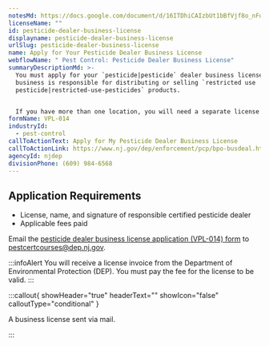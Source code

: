 ```yaml
---
notesMd: https://docs.google.com/document/d/16ITDhiCAIzbUt1bBfVjf8o_nFo6vHQXjfIWa1vrcJh8/edit?tab=t.0#heading=h.9wjs6bezwepc
licenseName: ""
id: pesticide-dealer-business-license
displayname: pesticide-dealer-business-license
urlSlug: pesticide-dealer-business-license
name: Apply for Your Pesticide Dealer Business License
webflowName: " Pest Control: Pesticide Dealer Business License"
summaryDescriptionMd: >-
  You must apply for your `pesticide|pesticide` dealer business license if your
  business is responsible for distributing or selling `restricted use
  pesticide|restricted-use-pesticides` products.


  If you have more than one location, you will need a separate license for each one.
formName: VPL-014
industryId:
  - pest-control
callToActionText: Apply for My Pesticide Dealer Business License
callToActionLink: https://www.nj.gov/dep/enforcement/pcp/bpo-busdeal.htm
agencyId: njdep
divisionPhone: (609) 984-6568
---
```

## Application Requirements

* License, name, and signature of responsible certified pesticide dealer
* Applicable fees paid

Email the [pesticide dealer business license application (VPL-014) form](https://www.nj.gov/dep/enforcement/pcp/bpo/certification/forms/db_license_application_vpa-014-fillable.pdf) to pestcertcourses@dep.nj.gov.

:::infoAlert
You will receive a license invoice from the Department of Environmental Protection (DEP). You must pay the fee for the license to be valid.
:::

:::callout{ showHeader="true" headerText="" showIcon="false" calloutType="conditional" }

A business license sent via mail.

:::
